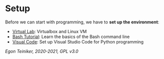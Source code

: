 # Setup

Before we can start with programming, we have to **set up the environment**:

* [Virtual Lab](https://github.com/teiniker/teiniker-lectures-softwaretesting/tree/master/introduction/setup/virtual-lab.md): Virtualbox and Linux VM
* [Bash Tutorial](https://github.com/teiniker/teiniker-lectures-softwaretesting/tree/master/introduction/setup/bash.md): Learn the basics of the Bash command line
* [Visual Code](https://github.com/teiniker/teiniker-lectures-softwaretesting/tree/master/introduction/setup/vscode/visual-studio-code.md): Set up Visual Studio Code for Python programming

*Egon Teiniker, 2020-2021, GPL v3.0*